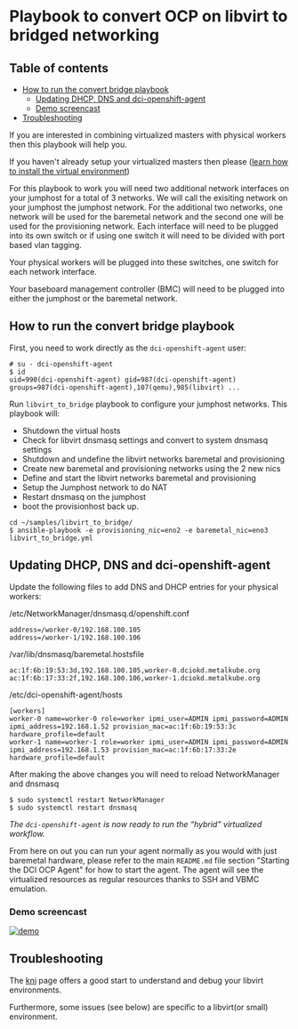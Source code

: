 # Playbook to convert OCP on libvirt to bridged networking

## Table of contents

- [How to run the convert bridge playbook](#how-to-run-the-convert-bridge-playbook)
  - [Updating DHCP, DNS and dci-openshift-agent](#updating-dhcp,-dns-and-dci-openshift-agent)
  - [Demo screencast](#demo-screencast)
- [Troubleshooting](#troubleshooting)

If you are interested in combining virtualized masters with physical workers
then this playbook will help you.

If you haven't already setup your virtualized masters then please ([learn how
 to install the virtual environment](../../docs/ocp_on_libvirt.md))

For this playbook to work you will need two additional network interfaces
on your jumphost for a total of 3 networks.  We will call the exisiting
network on your jumphost the jumphost network.  For the additional two
networks, one network will be used for the baremetal network and the second
one will be used for the provisioning network.  Each interface will need to
be plugged into its own switch or if using one switch it will need to be
divided with port based vlan tagging.

Your physical workers will be plugged into these switches, one switch for
each network interface.

Your baseboard management controller (BMC) will need to be plugged into
either the jumphost or the baremetal network.

## How to run the convert bridge playbook

First, you need to work directly as the `dci-openshift-agent` user:

```
# su - dci-openshift-agent
$ id
uid=990(dci-openshift-agent) gid=987(dci-openshift-agent) groups=987(dci-openshift-agent),107(qemu),985(libvirt) ...
```

Run `libvirt_to_bridge` playbook to configure your jumphost networks.
This playbook will:

- Shutdown the virtual hosts
- Check for libvirt dnsmasq settings and convert to system dnsmasq settings
- Shutdown and undefine the libvirt networks baremetal and provisioning
- Create new baremetal and provisioning networks using the 2 new nics
- Define and start the libvirt networks baremetal and provisioning
- Setup the Jumphost network to do NAT
- Restart dnsmasq on the jumphost
- boot the provisionhost back up.

```
cd ~/samples/libvirt_to_bridge/
$ ansible-playbook -e provisioning_nic=eno2 -e baremetal_nic=eno3 libvirt_to_bridge.yml
```

## Updating DHCP, DNS and dci-openshift-agent

Update the following files to add DNS and DHCP entries for your physical workers:

/etc/NetworkManager/dnsmasq.d/openshift.conf
```
address=/worker-0/192.168.100.105
address=/worker-1/192.168.100.106
```

/var/lib/dnsmasq/baremetal.hostsfile
```
ac:1f:6b:19:53:3d,192.168.100.105,worker-0.dciokd.metalkube.org
ac:1f:6b:17:33:2f,192.168.100.106,worker-1.dciokd.metalkube.org
```

/etc/dci-openshift-agent/hosts
```
[workers]
worker-0 name=worker-0 role=worker ipmi_user=ADMIN ipmi_password=ADMIN ipmi_address=192.168.1.52 provision_mac=ac:1f:6b:19:53:3c hardware_profile=default
worker-1 name=worker-1 role=worker ipmi_user=ADMIN ipmi_password=ADMIN ipmi_address=192.168.1.53 provision_mac=ac:1f:6b:17:33:2e hardware_profile=default
```

After making the above changes you will need to reload NetworkManager and dnsmasq

```
$ sudo systemctl restart NetworkManager
$ sudo systemctl restart dnsmasq
```

_The `dci-openshift-agent` is now ready to run the “hybrid” virtualized
workflow._

From here on out you can run your agent normally as you would with just baremetal
hardware, please refer to the main `README.md` file section "Starting the DCI
OCP Agent" for how to start the agent. The agent will see the virtualized
resources as regular resources thanks to SSH and VBMC emulation.

### Demo screencast
[![demo](https://asciinema.org/a/Rv35FeMi5CADVsaBUhdu3f6d0.svg)](https://asciinema.org/a/Rv35FeMi5CADVsaBUhdu3f6d0?autoplay=1)

## Troubleshooting

The
[kni](https://openshift-kni.github.io/baremetal-deploy/latest/Troubleshooting.html)
page offers a good start to understand and debug your libvirt environments.

Furthermore, some issues (see below) are specific to a libvirt(or small)
environment.

